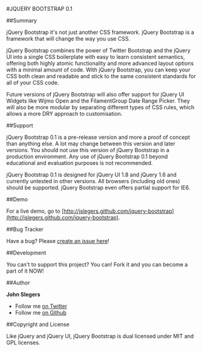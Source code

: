
#JQUERY BOOTSTRAP 0.1

##Summary

jQuery Bootstrap it's not just another CSS framework. jQuery Bootstrap is a framework that will change the way you use CSS.

jQuery Bootstrap combines the power of Twitter Bootstrap and the jQuery UI into a single CSS boilerplate with easy to learn consistent  semantics, offering both highly atomic functionality and more advanced layout options with a minimal amount of code. With jQuery  Bootstrap, you can keep your CSS both clean and readable and stick to the same consistent standards for all of your CSS code.

Future versions of jQuery Bootstrap will also offer support for jQuery UI Widgets like Wijmo Open and the FilamentGroup Date Range  Picker. They will also be more modular by separating different types of CSS rules, which allows a more DRY approach to customisation.


##Support

jQuery Bootstrap 0.1 is a pre-release version and more a proof of concept than anything else. A lot may change between this version and  later versions. You should not use this version of jQuery Bootstrap in a production environment. Any use of jQuery Bootstrap 0.1 beyond  educational and evaluation purposes is not recommended.

jQuery Bootstrap 0.1 is designed for jQuery UI 1.8 and jQuery 1.6 and currently untested in other versions. All browsers (including old  ones) should be supported. jQuery Bootstrap even offers partial support for IE6. 


##Demo

For a live demo, go to [http://jslegers.github.com/jquery-bootstrap](http://jslegers.github.com/jquery-bootstrap).


##Bug Tracker

Have a bug? Please [create an issue here](https://github.com/jslegers/jquery-bootstrap/issues)!


##Development

You can't to support this project? You can! Fork it and you can become a part of it NOW!


##Author

**John Slegers**

* Follow me [on Twitter](http://twitter.com/johnslegers)
* Follow me [on Github](http://github.com/jslegers)


##Copyright and License

Like jQuery and jQuery UI, jQuery Bootstrap is dual licensed under MIT and GPL licenses.